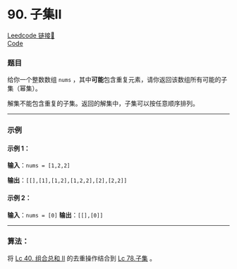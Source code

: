 # 90. 子集II

[Leedcode 链接🔗](https://leetcode.cn/problems/subsets-ii/description/)  
[Code](https://github.com/alstondu/lc/blob/main/90/90.cpp)

### 题目

给你一个整数数组 ```nums``` ，其中**可能**包含重复元素，请你返回该数组所有可能的子集（幂集）。

解集不能包含重复的子集。返回的解集中，子集可以按任意顺序排列。

---

### 示例
#### 示例 1：

**输入**：```nums = [1,2,2]```

**输出**：```[[],[1],[1,2],[1,2,2],[2],[2,2]]```

#### 示例 2：

**输入**：```nums = [0]```
**输出**：```[[],[0]]```

---

### 算法：

将 [Lc 40. 组合总和 II](https://github.com/alstondu/lc/blob/main/40/README.md) 的去重操作结合到 [Lc 78.子集](https://github.com/alstondu/lc/blob/main/78/README.md) 。